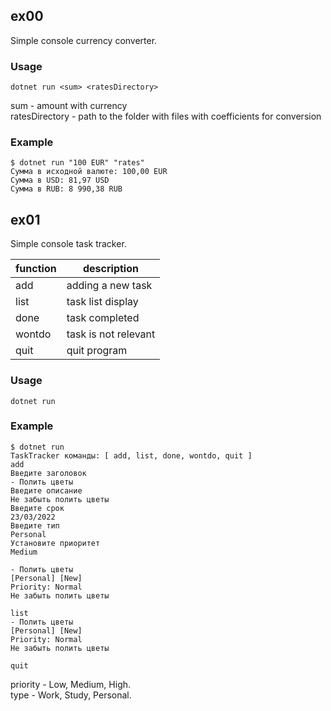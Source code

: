 
## ex00
Simple console currency converter. 
### Usage
```
dotnet run <sum> <ratesDirectory>
```
sum - amount with currency  
ratesDirectory - path to the folder with files with coefficients for conversion
### Example
```
$ dotnet run "100 EUR" "rates"
Сумма в исходной валюте: 100,00 EUR
Сумма в USD: 81,97 USD
Сумма в RUB: 8 990,38 RUB
```


## ex01
Simple console task tracker.  

| function | description |
|--|--|
| add | adding a new task |
| list | task list display |
| done | task completed |
| wontdo  | task is not relevant |
| quit | quit program |
### Usage
```
dotnet run
```
### Example
```
$ dotnet run
TaskTracker команды: [ add, list, done, wontdo, quit ]
add
Введите заголовок
- Полить цветы
Введите описание
Не забыть полить цветы
Введите срок
23/03/2022
Введите тип
Personal
Установите приоритет
Medium

- Полить цветы
[Personal] [New]
Priority: Normal
Не забыть полить цветы

list
- Полить цветы
[Personal] [New]
Priority: Normal
Не забыть полить цветы

quit
```

priority - Low, Medium, High.  
type - Work, Study, Personal.
